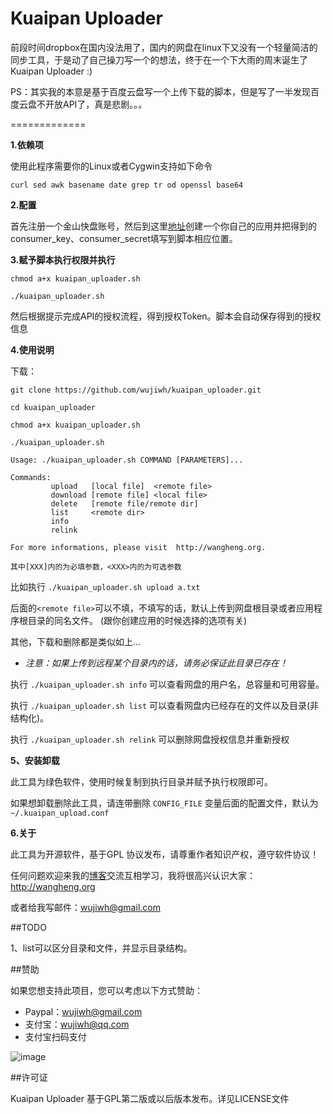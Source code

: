 # Kuaipan Uploader

前段时间dropbox在国内没法用了，国内的网盘在linux下又没有一个轻量简洁的同步工具，于是动了自己操刀写一个的想法，终于在一个下大雨的周末诞生了Kuaipan Uploader :)

PS：其实我的本意是基于百度云盘写一个上传下载的脚本，但是写了一半发现百度云盘不开放API了，真是悲剧。。。

=============

**1.依赖项**

使用此程序需要你的Linux或者Cygwin支持如下命令

`curl sed awk basename date grep tr od openssl base64`



**2.配置**

首先注册一个金山快盘账号，然后到这里[地址](http://www.kuaipan.cn/developers)创建一个你自己的应用并把得到的
consumer_key、consumer_secret填写到脚本相应位置。


**3.赋予脚本执行权限并执行**

`chmod a+x kuaipan_uploader.sh`

`./kuaipan_uploader.sh`

然后根据提示完成API的授权流程，得到授权Token。脚本会自动保存得到的授权信息



**4.使用说明**

下载：

 `git clone https://github.com/wujiwh/kuaipan_uploader.git`
 
 `cd kuaipan_uploader`
 
 `chmod a+x kuaipan_uploader.sh`
 
 `./kuaipan_uploader.sh`
 

	Usage: ./kuaipan_uploader.sh COMMAND [PARAMETERS]...

	Commands:
	         upload   [local file]  <remote file>
	         download [remote file] <local file>
	         delete   [remote file/remote dir]
	         list     <remote dir>
	         info
	         relink

	For more informations, please visit  http://wangheng.org.


`其中[XXX]内的为必填参数，<XXX>内的为可选参数`

比如执行 `./kuaipan_uploader.sh upload a.txt`

后面的`<remote file>`可以不填，不填写的话，默认上传到网盘根目录或者应用程序根目录的同名文件。
(跟你创建应用的时候选择的选项有关)

其他，下载和删除都是类似如上...

- *注意：如果上传到远程某个目录内的话，请务必保证此目录已存在！*

执行 `./kuaipan_uploader.sh info` 可以查看网盘的用户名，总容量和可用容量。

执行 `./kuaipan_uploader.sh list` 可以查看网盘内已经存在的文件以及目录(非结构化)。

执行 `./kuaipan_uploader.sh relink` 可以删除网盘授权信息并重新授权


**5、安装卸载**

此工具为绿色软件，使用时候复制到执行目录并赋予执行权限即可。

如果想卸载删除此工具，请连带删除 `CONFIG_FILE` 变量后面的配置文件，默认为 `~/.kuaipan_upload.conf`


**6.关于**

此工具为开源软件，基于GPL 协议发布，请尊重作者知识产权，遵守软件协议！

任何问题欢迎来我的[博客](http://wangheng.org)交流互相学习，我将很高兴认识大家：http://wangheng.org

或者给我写邮件：wujiwh@gmail.com 


##TODO

1、list可以区分目录和文件，并显示目录结构。


##赞助

如果您想支持此项目，您可以考虑以下方式赞助：

- Paypal：wujiwh@gmail.com
- 支付宝：wujiwh@qq.com
- 支付宝扫码支付

![image](http://wangheng.org/images/alipay.png "")


##许可证

Kuaipan Uploader 基于GPL第二版或以后版本发布。详见LICENSE文件
